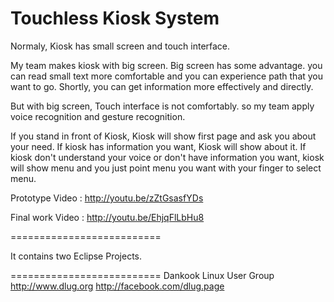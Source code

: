 Touchless Kiosk System
============

Normaly, Kiosk has small screen and touch interface.

My team makes kiosk with big screen. Big screen has some advantage. you can read small text more comfortable and you can experience path that you want to go. Shortly, you can get information more effectively and directly.

But with big screen, Touch interface is not comfortably. so my team apply voice recognition and gesture recognition.

If you stand in front of Kiosk, Kiosk will show first page and ask you about your need. If kiosk has information you want, Kiosk will show about it. If kiosk don't understand your voice or don't have information you want, kiosk will show menu and you just point menu you want with your finger to select menu.


Prototype Video : http://youtu.be/zZtGsasfYDs

Final work Video : http://youtu.be/EhjqFlLbHu8

==========================

It contains two Eclipse Projects.

==========================
Dankook Linux User Group
http://www.dlug.org
http://facebook.com/dlug.page
